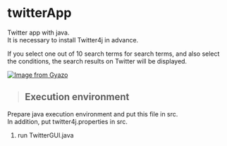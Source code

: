 # twitterApp  

Twitter app with java.  
It is necessary to install Twitter4j in advance.  

If you select one out of 10 search terms for search terms, and also select the conditions, the search results on Twitter will be displayed.  
  
[![Image from Gyazo](https://i.gyazo.com/abd597674dc458a25b3b7aef791a3ccd.png)](https://gyazo.com/abd597674dc458a25b3b7aef791a3ccd)

> ## Execution environment  
Prepare java execution environment and put this file in src.  
In addition, put twitter4j.properties in src.  

1. run TwitterGUI.java  
